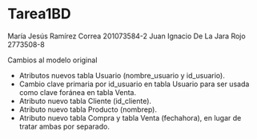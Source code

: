 Tarea1BD
========

María Jesús Ramírez Correa 201073584-2
Juan Ignacio De La Jara Rojo 2773508-8


Cambios al modelo original

- Atributos nuevos tabla Usuario (nombre_usuario y id_usuario). 
- Cambio clave primaria por id_usuario en tabla Usuario para ser usada como clave foránea en tabla Venta.
- Atributo nuevo tabla Cliente (id_cliente).
- Atributo nuevo tabla Producto (nombrep).
- Atributo nuevo tabla Compra y tabla Venta (fechahora), en lugar de tratar ambas por separado.